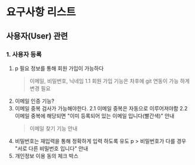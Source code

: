 # 요구사항 리스트

## 사용자(User) 관련

### 1. 사용자 등록

1. p 필요 정보를 통해 회원 가입이 가능하다
   > 이메일, 비밀번호, 닉네임
   > 1.1 회원 가입 기능은 차후에 git 연동이 가능 하게 변경 필요
2. 이메일 인증 기능?
3. 이메일 중복 검사가 가능해야한다.
   2.1 이메일 중복은 자동으로 이루어져야함
   2.2 이메일 중복에 해당되면 "이미 등록되어 있는 이메일 입니다(빨간색)" 안내
   > 이메일 찾기 기능 안내
4. 비밀번호는 재입력을 통해 정확하게 입력 하도록 유도
   p > 비밀번호가 다를 경우 "서로 다른 비밀번호 입니다" 안내
5. 개인정보 이용 동의 체크 박스
